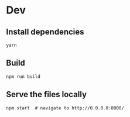 
# Dev

## Install dependencies

    yarn

## Build

    npm run build

## Serve the files locally

    npm start  # navigate to http://0.0.0.0:8000/
